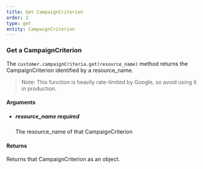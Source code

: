 ```yaml
---
title: Get CampaignCriterion 
order: 2
type: get
entity: CampaignCriterion 
---
```


### Get a CampaignCriterion 

The `customer.campaignCriteria.get(resource_name)` method returns the CampaignCriterion identified by a resource_name. 

> Note: This function is heavily rate-limited by Google, so avoid using it in production.


#### Arguments

- ##### resource_name *required*
    The resource_name of that CampaignCriterion


#### Returns

Returns that CampaignCriterion as an object.
